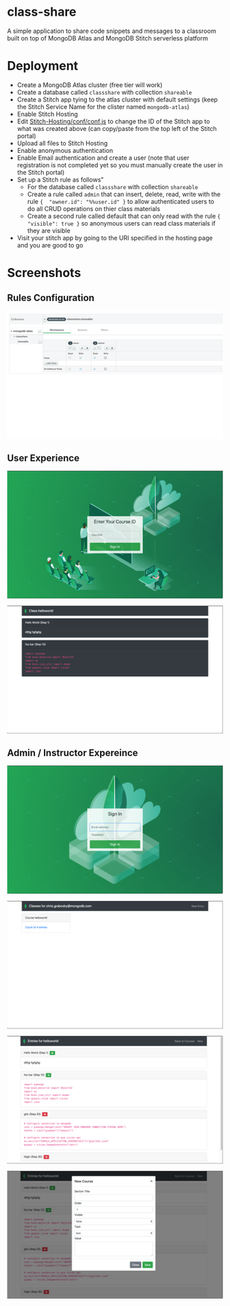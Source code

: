# class-share

A simple application to share code snippets and messages to a classroom built on top of MongoDB Atlas and MongoDB Stitch serverless platform

# Deployment
 * Create a MongoDB Atlas cluster (free tier will work)
 * Create a database called `classshare` with collection `shareable`
 * Create a Stitch app tying to the atlas cluster with default settings (keep the Stitch Service Name for the clister named `mongodb-atlas`)
 * Enable Stitch Hosting
 * Edit [Stitch-Hosting/conf/conf.js](Stitch-Hosting/conf/conf.js) to change the ID of the Stitch app to what was created above (can copy/paste from the top left of the Stitch portal)
 * Upload all files to Stitch Hosting
 * Enable anonymous authentication
 * Enable Email authentication and create a user (note that user registration is not completed yet so you must manually create the user in the Stitch portal)
 * Set up a Stitch rule as follows"
   * For the database called `classshare` with collection `shareable`
   * Create a rule called `admin` that can insert, delete, read, write with the rule `{  "owner.id": "%%user.id" }` to allow authenticated users to do all CRUD operations on thier class materials
   * Create a second rule called default that can only read with the rule `{  "visible": true }` so anonymous users can read class materials if they are visible
 * Visit your stitch app by going to the URI specified in the hosting page and you are good to go

# Screenshots

## Rules Configuration
![](Screenshots/ss_settings01.png)

## User Experience
![](Screenshots/ss_user01.png)

![](Screenshots/ss_user02.png)

## Admin / Instructor Expereince
![](Screenshots/ss_admin01.png)

![](Screenshots/ss_admin02.png)

![](Screenshots/ss_admin03.png)

![](Screenshots/ss_admin04.png)